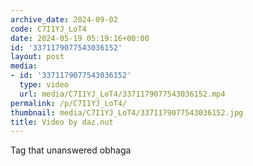 ```yaml
---
archive_date: 2024-09-02
code: C7I1YJ_LoT4
date: 2024-05-19 05:19:16+00:00
id: '3371179077543036152'
layout: post
media:
- id: '3371179077543036152'
  type: video
  url: media/C7I1YJ_LoT4/3371179077543036152.mp4
permalink: /p/C7I1YJ_LoT4/
thumbnail: media/C7I1YJ_LoT4/3371179077543036152.jpg
title: Video by daz.nut
---
```


Tag that unanswered obhaga